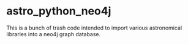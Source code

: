 # astro_python_neo4j

This is a bunch of trash code intended to import various astronomical libraries into a neo4j graph database.

